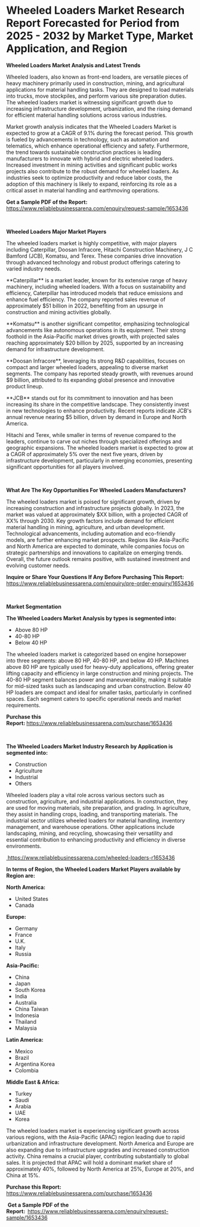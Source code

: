 <p><h1>Wheeled Loaders Market Research Report Forecasted for Period from 2025 -  2032 by Market Type, Market Application, and Region</h1></p><p><strong>Wheeled Loaders Market Analysis and Latest Trends</strong></p>
<p><p>Wheeled loaders, also known as front-end loaders, are versatile pieces of heavy machinery primarily used in construction, mining, and agricultural applications for material handling tasks. They are designed to load materials into trucks, move stockpiles, and perform various site preparation duties. The wheeled loaders market is witnessing significant growth due to increasing infrastructure development, urbanization, and the rising demand for efficient material handling solutions across various industries.</p><p>Market growth analysis indicates that the Wheeled Loaders Market is expected to grow at a CAGR of 9.1% during the forecast period. This growth is fueled by advancements in technology, such as automation and telematics, which enhance operational efficiency and safety. Furthermore, the trend towards sustainable construction practices is leading manufacturers to innovate with hybrid and electric wheeled loaders. Increased investment in mining activities and significant public works projects also contribute to the robust demand for wheeled loaders. As industries seek to optimize productivity and reduce labor costs, the adoption of this machinery is likely to expand, reinforcing its role as a critical asset in material handling and earthmoving operations.</p></p>
<p><strong>Get a Sample PDF of the Report:&nbsp;</strong> <a href="https://www.reliablebusinessarena.com/enquiry/request-sample/1653436?utm_campaign=3034&utm_medium=2&utm_source=Github&utm_content=ia&utm_term=16042025&utm_id=wheeled-loaders">https://www.reliablebusinessarena.com/enquiry/request-sample/1653436</a></p>
<p>&nbsp;</p>
<p><strong>Wheeled Loaders Major Market Players</strong></p>
<p><p>The wheeled loaders market is highly competitive, with major players including Caterpillar, Doosan Infracore, Hitachi Construction Machinery, J C Bamford (JCB), Komatsu, and Terex. These companies drive innovation through advanced technology and robust product offerings catering to varied industry needs.</p><p>**Caterpillar** is a market leader, known for its extensive range of heavy machinery, including wheeled loaders. With a focus on sustainability and efficiency, Caterpillar has introduced models that reduce emissions and enhance fuel efficiency. The company reported sales revenue of approximately $51 billion in 2022, benefiting from an upsurge in construction and mining activities globally.</p><p>**Komatsu** is another significant competitor, emphasizing technological advancements like autonomous operations in its equipment. Their strong foothold in the Asia-Pacific market drives growth, with projected sales reaching approximately $20 billion by 2025, supported by an increasing demand for infrastructure development.</p><p>**Doosan Infracore**, leveraging its strong R&D capabilities, focuses on compact and larger wheeled loaders, appealing to diverse market segments. The company has reported steady growth, with revenues around $9 billion, attributed to its expanding global presence and innovative product lineup.</p><p>**JCB** stands out for its commitment to innovation and has been increasing its share in the competitive landscape. They consistently invest in new technologies to enhance productivity. Recent reports indicate JCB's annual revenue nearing $5 billion, driven by demand in Europe and North America.</p><p>Hitachi and Terex, while smaller in terms of revenue compared to the leaders, continue to carve out niches through specialized offerings and geographic expansions. The wheeled loaders market is expected to grow at a CAGR of approximately 5% over the next five years, driven by infrastructure development, particularly in emerging economies, presenting significant opportunities for all players involved.</p></p>
<p>&nbsp;</p>
<p><strong>What Are The Key Opportunities For Wheeled Loaders Manufacturers?</strong></p>
<p><p>The wheeled loaders market is poised for significant growth, driven by increasing construction and infrastructure projects globally. In 2023, the market was valued at approximately $XX billion, with a projected CAGR of XX% through 2030. Key growth factors include demand for efficient material handling in mining, agriculture, and urban development. Technological advancements, including automation and eco-friendly models, are further enhancing market prospects. Regions like Asia-Pacific and North America are expected to dominate, while companies focus on strategic partnerships and innovations to capitalize on emerging trends. Overall, the future outlook remains positive, with sustained investment and evolving customer needs.</p></p>
<p><strong>Inquire or Share Your Questions If Any Before Purchasing This Report:</strong> <a href="https://www.reliablebusinessarena.com/enquiry/pre-order-enquiry/1653436?utm_campaign=3034&utm_medium=2&utm_source=Github&utm_content=ia&utm_term=16042025&utm_id=wheeled-loaders">https://www.reliablebusinessarena.com/enquiry/pre-order-enquiry/1653436</a></p>
<p>&nbsp;</p>
<p><strong>Market Segmentation</strong></p>
<p><strong>The Wheeled Loaders Market Analysis by types is segmented into:</strong></p>
<p><ul><li>Above 80 HP</li><li>40-80 HP</li><li>Below 40 HP</li></ul></p>
<p><p>The wheeled loaders market is categorized based on engine horsepower into three segments: above 80 HP, 40-80 HP, and below 40 HP. Machines above 80 HP are typically used for heavy-duty applications, offering greater lifting capacity and efficiency in large construction and mining projects. The 40-80 HP segment balances power and maneuverability, making it suitable for mid-sized tasks such as landscaping and urban construction. Below 40 HP loaders are compact and ideal for smaller tasks, particularly in confined spaces. Each segment caters to specific operational needs and market requirements.</p></p>
<p><strong>Purchase this Report:&nbsp;</strong><a href="https://www.reliablebusinessarena.com/purchase/1653436?utm_campaign=3034&utm_medium=2&utm_source=Github&utm_content=ia&utm_term=16042025&utm_id=wheeled-loaders">https://www.reliablebusinessarena.com/purchase/1653436</a></p>
<p>&nbsp;</p>
<p><strong>The Wheeled Loaders Market Industry Research by Application is segmented into:</strong></p>
<p><ul><li>Construction</li><li>Agriculture</li><li>Industrial</li><li>Others</li></ul></p>
<p><p>Wheeled loaders play a vital role across various sectors such as construction, agriculture, and industrial applications. In construction, they are used for moving materials, site preparation, and grading. In agriculture, they assist in handling crops, loading, and transporting materials. The industrial sector utilizes wheeled loaders for material handling, inventory management, and warehouse operations. Other applications include landscaping, mining, and recycling, showcasing their versatility and essential contribution to enhancing productivity and efficiency in diverse environments.</p></p>
<p><a href="https://www.reliablebusinessarena.com/wheeled-loaders-r1653436?utm_campaign=3034&utm_medium=2&utm_source=Github&utm_content=ia&utm_term=16042025&utm_id=wheeled-loaders">&nbsp;https://www.reliablebusinessarena.com/wheeled-loaders-r1653436</a></p>
<p><strong>In terms of Region, the Wheeled Loaders Market Players available by Region are:</strong></p>
<p>
    <p> <strong> North America: </strong>
        <ul>
            <li>United States</li>
            <li>Canada</li>
        </ul>
        </p> 
    <p> <strong> Europe: </strong>
        <ul>
            <li>Germany</li>
            <li>France</li>
            <li>U.K.</li>
            <li>Italy</li>
            <li>Russia</li>
        </ul>
        </p> 
    <p> <strong> Asia-Pacific: </strong>
        <ul>
            <li>China</li>
            <li>Japan</li>
            <li>South Korea</li>
            <li>India</li>
            <li>Australia</li>
            <li>China Taiwan</li>
            <li>Indonesia</li>
            <li>Thailand</li>
            <li>Malaysia</li>
        </ul>
        </p> 
    <p> <strong> Latin America: </strong>
        <ul>
            <li>Mexico</li>
            <li>Brazil</li>
            <li>Argentina Korea</li>
            <li>Colombia</li>
        </ul>
        </p> 
    <p> <strong> Middle East & Africa: </strong>
        <ul>
            <li>Turkey</li>
            <li>Saudi</li>
            <li>Arabia</li>
            <li>UAE</li>
            <li>Korea</li>
        </ul>
    </p>
    </p>
<p><p>The wheeled loaders market is experiencing significant growth across various regions, with the Asia-Pacific (APAC) region leading due to rapid urbanization and infrastructure development. North America and Europe are also expanding due to infrastructure upgrades and increased construction activity. China remains a crucial player, contributing substantially to global sales. It is projected that APAC will hold a dominant market share of approximately 40%, followed by North America at 25%, Europe at 20%, and China at 15%.</p></p>
<p><strong>Purchase this Report: </strong><a href="https://www.reliablebusinessarena.com/purchase/1653436?utm_campaign=3034&utm_medium=2&utm_source=Github&utm_content=ia&utm_term=16042025&utm_id=wheeled-loaders">https://www.reliablebusinessarena.com/purchase/1653436</a></p>
<p>&nbsp;<strong>Get a Sample PDF of the Report:&nbsp;&nbsp;</strong><a href="https://www.reliablebusinessarena.com/enquiry/request-sample/1653436?utm_campaign=3034&utm_medium=2&utm_source=Github&utm_content=ia&utm_term=16042025&utm_id=wheeled-loaders">https://www.reliablebusinessarena.com/enquiry/request-sample/1653436</a></p>
<p><strong></strong></p>
<p><p></p><p></p><p></p></p>
